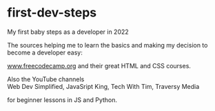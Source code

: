 # first-dev-steps
My first baby steps as a developer in 2022

The sources helping me to learn the basics and making my decision 
to become a developer easy: 

www.freecodecamp.org and their great HTML and CSS courses.

Also the YouTube channels <br> 
Web Dev Simplified, 
JavaSript King, 
Tech With Tim, 
Traversy Media <br>  

for beginner lessons in JS and Python.
